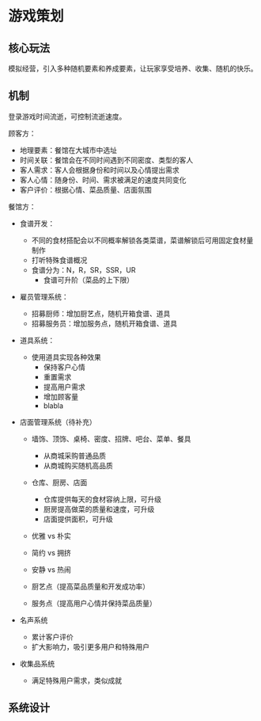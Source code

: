 # 游戏策划

## 核心玩法

模拟经营，引入多种随机要素和养成要素，让玩家享受培养、收集、随机的快乐。

## 机制

登录游戏时间流逝，可控制流逝速度。

顾客方：

- 地理要素：餐馆在大城市中选址
- 时间关联：餐馆会在不同时间遇到不同密度、类型的客人
- 客人需求：客人会根据身份和时间以及心情提出需求
- 客人心情：随身份、时间、需求被满足的速度共同变化
- 客户评价：根据心情、菜品质量、店面氛围

餐馆方：

- 食谱开发：
  - 不同的食材搭配会以不同概率解锁各类菜谱，菜谱解锁后可用固定食材量制作
  - 打听特殊食谱概况
  - 食谱分为：N，R，SR，SSR，UR
    - 食谱可升阶（菜品的上下限）

- 雇员管理系统：
  - 招募厨师：增加厨艺点，随机开箱食谱、道具
  - 招募服务员：增加服务点，随机开箱食谱、道具

- 道具系统：
  - 使用道具实现各种效果
    - 保持客户心情
    - 重置需求
    - 提高用户需求
    - 增加顾客量
    - blabla

- 店面管理系统（待补充）
  - 墙饰、顶饰、桌椅、密度、招牌、吧台、菜单、餐具
    - 从商城采购普通品质
    - 从商城购买随机高品质
  - 仓库、厨房、店面
    - 仓库提供每天的食材容纳上限，可升级
    - 厨房提高做菜的质量和速度，可升级
    - 店面提供面积，可升级

  - 优雅 vs 朴实
  - 简约 vs 拥挤
  - 安静 vs 热闹
  - 厨艺点（提高菜品质量和开发成功率）
  - 服务点（提高用户心情并保持菜品质量）

- 名声系统

  - 累计客户评价
  - 扩大影响力，吸引更多用户和特殊用户

- 收集品系统

  - 满足特殊用户需求，类似成就

## 系统设计

